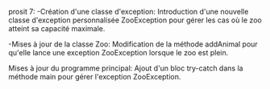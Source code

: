 prosit 7:
-Création d'une classe d'exception:
Introduction d'une nouvelle classe d'exception personnalisée ZooException pour gérer les cas où le zoo atteint sa capacité maximale.

-Mises à jour de la classe Zoo:
Modification de la méthode addAnimal pour qu'elle lance une exception ZooException lorsque le zoo est plein.

Mises à jour du programme principal:
Ajout d'un bloc try-catch dans la méthode main pour gérer l'exception ZooException.
